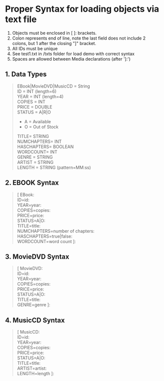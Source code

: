 # Proper Syntax for loading objects via text file
1. Objects must be enclosed in [ ]: brackets.
2. Colon represents end of line, note the last field does not include 2 colons, but 1 after the closing "]" bracket.
3. All IDs must be unique
4. See test1.txt in /txts folder for load demo with correct syntax
5. Spaces are allowed between Media declarations (after ']:')

## 1. Data Types

> EBook|MovieDVD|MusicCD = String  
> ID = INT (length=6)  
> YEAR = INT (length=4)  
> COPIES = INT  
> PRICE = DOUBLE  
> STATUS = A|R|O  
> * A = Available
> * O = Out of Stock
>
>
> TITLE= STRING  
> NUMCHAPTERS= INT  
> HASCHAPTERS= BOOLEAN  
> WORDCOUNT= INT  
> GENRE = STRING  
> ARTIST = STRING  
> LENGTH = STRING (pattern=MM:ss)

## 2. EBOOK Syntax

> [ EBook:  
> ID=id:  
> YEAR=year:  
> COPIES=copies:  
> PRICE=price:  
> STATUS=A|O:  
> TITLE=title:  
> NUMCHAPTERS=number of chapters:  
> HASCHAPTERS=true|false:  
> WORDCOUNT=word count ]:

## 3. MovieDVD Syntax

> [ MovieDVD:  
> ID=id:  
> YEAR=year:  
> COPIES=copies:  
> PRICE=price:  
> STATUS=A|O:  
> TITLE=title:  
> GENRE=genre ]:  

## 4. MusicCD Syntax

> [ MusicCD:  
> ID=id:  
> YEAR=year:  
> COPIES=copies:  
> PRICE=price:  
> STATUS=A|O:  
> TITLE=title:  
> ARTIST=artist:  
> LENGTH=length ]:  